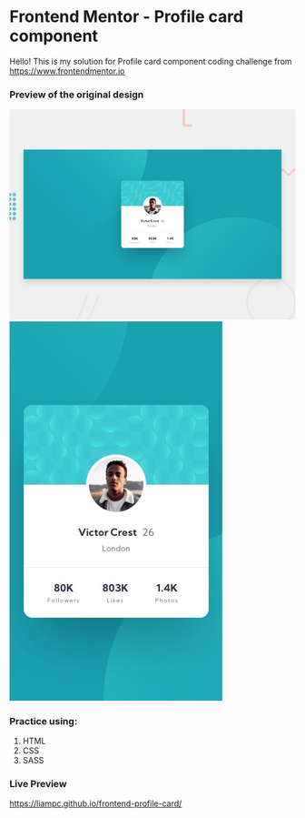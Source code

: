 # Frontend Mentor - Profile card component

Hello! This is my solution for Profile card component coding challenge from https://www.frontendmentor.io


### Preview of the original design 

![desktop-preview](design/desktop-preview.jpg)
![mobile-preview](design/mobile-design.jpg)

### Practice using:
1. HTML
2. CSS
3. SASS


### Live Preview 

https://liampc.github.io/frontend-profile-card/
